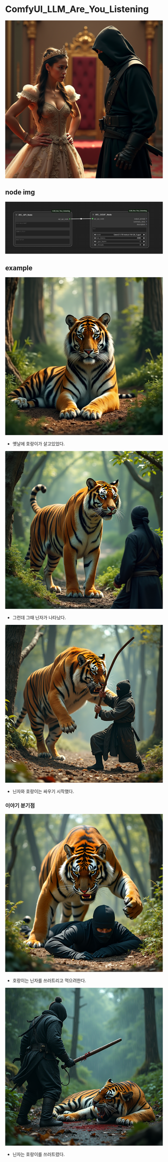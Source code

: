 # ComfyUI_LLM_Are_You_Listening
![R U listening](<img/r u listening.png>)


## node img
![alt node](img/node.png)


## example
![호랑이이](img/1.png)
- 옛날에 호랑이가 살고있었다.

![닌자](img/2.png)
- 그런데 그때 닌자가 나타났다.

![결투](img/3-1.png)
- 닌자와 호랑이는 싸우기 시작했다.

### 이야기 분기점
![win](img/4-1.png)
- 호랑이는 닌자를 쓰러트리고 먹으려한다.

![ninja win](img/4-2.png)
- 닌자는 호랑이를 쓰러트렸다.